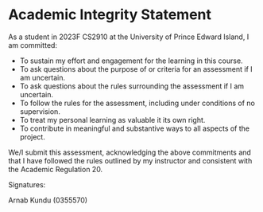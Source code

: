 # Academic Integrity Statement

As a student in 2023F CS2910 at the University of Prince Edward Island, I am committed:

- To sustain my effort and engagement for the learning in this course.
- To ask questions about the purpose of or criteria for an assessment if I am uncertain.
- To ask questions about the rules surrounding the assessment if I am uncertain.
- To follow the rules for the assessment, including under conditions of no supervision.
- To treat my personal learning as valuable it its own right.
- To contribute in meaningful and substantive ways to all aspects of the project.

We/I submit this assessment, acknowledging the above commitments and that I have followed the rules
outlined by my instructor and consistent with the Academic Regulation 20.

Signatures:

Arnab Kundu (0355570)
